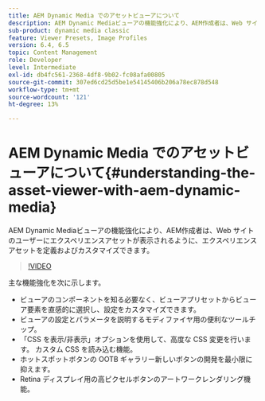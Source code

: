 ```yaml
---
title: AEM Dynamic Media でのアセットビューアについて
description: AEM Dynamic Mediaビューアの機能強化により、AEM作成者は、Web サイトのユーザーにエクスペリエンスアセットが表示されるように、エクスペリエンスアセットを定義およびカスタマイズできます。
sub-product: dynamic media classic
feature: Viewer Presets, Image Profiles
version: 6.4, 6.5
topic: Content Management
role: Developer
level: Intermediate
exl-id: db4fc561-2368-4df8-9b02-fc08afa00805
source-git-commit: 307ed6cd25d5be1e54145406b206a78ec878d548
workflow-type: tm+mt
source-wordcount: '121'
ht-degree: 13%

---
```


# AEM Dynamic Media でのアセットビューアについて{#understanding-the-asset-viewer-with-aem-dynamic-media}

AEM Dynamic Mediaビューアの機能強化により、AEM作成者は、Web サイトのユーザーにエクスペリエンスアセットが表示されるように、エクスペリエンスアセットを定義およびカスタマイズできます。

>[!VIDEO](https://video.tv.adobe.com/v/17783/?quality=9&learn=on)

主な機能強化を次に示します。

* ビューアのコンポーネントを知る必要なく、ビューアプリセットからビューア要素を直感的に選択し、設定をカスタマイズできます。
* ビューアの設定とパラメータを説明するモディファイヤ用の便利なツールチップ。
* 「CSS を表示/非表示」オプションを使用して、高度な CSS 変更を行います。 カスタム CSS を読み込む機能。
* ホットスポットボタンの OOTB ギャラリー新しいボタンの開発を最小限に抑えます。
* Retina ディスプレイ用の高ピクセルボタンのアートワークレンダリング機能。
